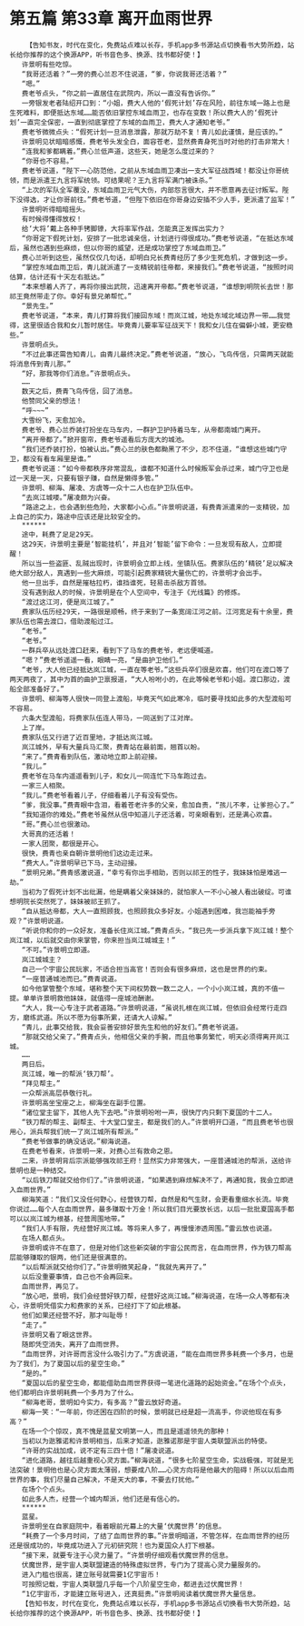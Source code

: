 # 第五篇 第33章 离开血雨世界
        【告知书友，时代在变化，免费站点难以长存，手机app多书源站点切换看书大势所趋，站长给你推荐的这个换源APP，听书音色多、换源、找书都好使！】
       许景明有些吃惊。
       “我哥还活着？”一旁的费心兰忍不住说道，“爹，你说我哥还活着？”
       “嗯。”
       费老爷点头，“你之前一直居住在武院内，所以一直没有告诉你。”
       一旁银发老者陆绍开口到：“小姐，费大人他的‘假死计划’存在风险，前往东域一路上也是生死难料，即便抵达东域……能否依旧掌控东域血雨卫，也存在变数！所以费大人的‘假死计划’一直完全保密，一直到彻底掌控了东域的血雨卫，费大人才通知老爷。”
       费老爷微微点头：“假死计划一旦消息泄露，那就万劫不复！青儿如此谨慎，是应该的。”
       许景明见状暗暗感慨，费老爷头发全白，面容苍老，显然费青身死当时对他的打击非常大！
       “连我和爹都瞒着。”费心兰低声道，这些天，她是怎么度过来的？
       “你哥也不容易。”
       费老爷说道，“陛下一心防范他，之前从东域血雨卫凑出一支大军征战西域！都没让你哥统领，而是派遣王九言将军统领。可结果呢？王九言将军满门被诛杀。”
       “上次的军队全军覆没，东域血雨卫元气大伤，内部怨言很大，并不愿意再去征讨叛军。陛下没得选，才让你哥前往。”费老爷道，“但陛下依旧在你哥身边安插不少人手，更派遣了监军！”
       许景明听得暗暗摇头。
       有时候得懂得放权！
       给‘大将’戴上各种手铐脚镣，大将率军作战，怎能真正发挥出实力？
       “你哥定下假死计划，安排了一批忠诚亲信，计划进行得很成功。”费老爷说道，“在抵达东域后，虽然也遇到些麻烦，但以你哥的威望，还是成功掌控了东域血雨卫。”
       费心兰听到这些，虽然仅仅几句话，却明白兄长费青经历了多少生死危机，才做到这一步。
       “掌控东域血雨卫后，青儿就派遣了一支精锐前往帝都，来接我们。”费老爷说道，“按照时间估算，估计还有十天左右抵达。”
       “本来想着人齐了，再将你接出武院，迅速离开帝都。”费老爷说道，“谁想到明院长去世！那祁王竟然带走了你。幸好有景兄弟帮忙。”
       “景先生。”
       费老爷说道，“本来，青儿打算将我们接回东域！而岚江城，地处东域北域边界一带……我觉得，这里很适合我和女儿暂时居住。毕竟青儿要率军征战天下！我和女儿住在偏僻小城，更安稳些。”
       许景明点头。
       “不过此事还需告知青儿，由青儿最终决定。”费老爷说道，“放心，飞鸟传信，只需两天就能将消息传到青儿那。”
       “好，那我等你们消息。”许景明点头。
       ……
       数天之后，费青飞鸟传信，回了消息。
       他赞同父亲的想法！
       “呼~~~”
       大雪纷飞，天愈加冷。
       费老爷、费心兰乔装打扮坐在马车内，一群护卫护持着马车，从帝都南城门离开。
       “离开帝都了。”掀开窗帘，费老爷遥看后方庞大的城池。
       “我们还乔装打扮，怕被认出。”费心兰的肤色都黝黑了不少，忍不住道，“谁想这些城门守卫，都没有看车厢里是谁。”
       费老爷说道：“如今帝都秩序非常混乱，谁都不知道什么时候叛军会杀过来，城门守卫也是过一天是一天，只要有银子赚，自然是懒得多管。”
       许景明、柳海、屠凌、方虞等一众十二人也在护卫队伍中。
       “去岚江城喽。”屠凌颇为兴奋。
       “路途之上，也会遇到些危险，大家都小心点。”许景明说道，有费青派遣来的一支精锐，加上自己的实力，路途中应该还是比较安全的。
       ******
       途中，耗费了足足29天。
       这29天，许景明主要是‘智能挂机’，并且对‘智能’留下命令：一旦发现有敌人，立即提醒！
       所以当一些盗匪、乱贼出现时，许景明会立即上线，坐镇队伍。费家队伍的‘精锐’足以解决绝大部分敌人，真遇到一些大麻烦，可能引起费家精锐大量伤亡的，许景明才会出手。
       他一旦出手，自然是摧枯拉朽，谁挡谁死，轻易击杀敌方首领。
       没有遇到敌人的时候，许景明是在个人空间中，专注于《光线篇》的修炼。
       “渡过这江河，便是岚江城了。”
       费家队伍历经29天，一路很是顺畅，终于来到了一条宽阔江河之前。江河宽足有十余里，费家队伍也需去渡口，借助渡船过江。
       “老爷。”
       “老爷。”
       一群兵卒从远处渡口赶来，看到下了马车的费老爷，老远便喊道。
       “嗯？”费老爷遥遥一看，眼睛一亮，“是曲护卫他们。”
       “老爷，大人他已经抵达岚江城，一直在等老爷。”这些兵卒们很是欢喜，他们可在渡口等了两天两夜了，其中为首的曲护卫禀报道，“大人吩咐小的，在此等候老爷和小姐。渡口那边，渡船全部准备好了。”
       许景明、柳海等人很快一同登上渡船，毕竟天气如此寒冷，临时要寻找如此多的大型渡船可不容易。
       六条大型渡船，将费家队伍连人带马，一同送到了江对岸。
       上了岸。
       费家队伍又行进了近百里地，才抵达岚江城。
       岚江城外，早有大量兵马汇聚，费青站在最前面，翘首以盼。
       “来了。”费青看到队伍，激动地立即上前迎接。
       “我儿。”
       费老爷在马车内遥遥看到儿子，和女儿一同连忙下马车跑过去。
       一家三人相聚。
       “我儿。”费老爷看着儿子，仔细看着儿子有没有受伤。
       “爹，我没事。”费青眼中含泪，看着苍老许多的父亲，愈加自责，“孩儿不孝，让爹担心了。”
       “我知道你的难处。”费老爷虽然从信中知道儿子还活着，可亲眼看到，还是满心欢喜。
       “哥。”费心兰也很激动。
       大哥真的还活着！
       一家人团聚，都很是开心。
       很快，费青也亲自朝许景明他们这边走过来。
       “费大人。”许景明早已下马，主动迎接。
       “景明兄弟。”费青感激说道，“幸亏有你出手相助，否则以祁王的性子，我妹妹怕是难逃一劫。”
       当初为了假死计划不出纰漏，他是瞒着父亲妹妹的，就怕家人一不小心被人看出破绽。可谁想明院长突然死了，妹妹被祁王抓了。
       “自从抵达帝都，大人一直照顾我，也照顾我众多好友。小姐遇到困难，我岂能袖手旁观？”许景明说道。
       “听说你和你的一众好友，准备长住岚江城。”费青点头，“我已先一步派兵拿下岚江城！整个岚江城，以后就交由你来掌管，你来担当岚江城城主！”
       “不可。”许景明立即道。
       岚江城城主？
       自己一个宇宙公民玩家，不适合担当高官！否则会有很多麻烦，这也是世界的约束。
       “一座普通城池而已。”费青说道。
       如今他掌管整个东域，堪称整个天下间权势数一数二之人，一个小小岚江城，真的不值一提。单单许景明救他妹妹，就值得一座城池酬谢。
       “大人，我一心专注于武者道路。”许景明说道，“虽说扎根在岚江城，但依旧会经常行走四方，磨练武道。所以不愿为俗事所累，还请大人谅解。”
       “青儿，此事交给我，我会妥善安排好景先生和他的好友们。”费老爷说道。
       “那就交给父亲了。”费青点头，他相信父亲的手腕，而且他事务繁忙，明天必须得离开岚江城。
       ……
       两日后。
       岚江城，唯一的帮派‘铁刀帮’。
       “拜见帮主。”
       一众帮派高层恭敬行礼。
       许景明高坐宝座之上，柳海坐在副手位置。
       “诸位堂主留下，其他人先下去吧。”许景明吩咐一声，很快厅内只剩下夏国的十二人。
       “铁刀帮的帮主、副帮主、十大堂口堂主，都是我们的人。”许景明开口道，“而且费老爷也很用心，派兵帮我们统一了岚江城所有帮派。”
       “费老爷做事的确没话说。”柳海说道。
       在费老爷看来，许景明一来，对费心兰有救命之恩。
       二来，许景明背后宗派能够强攻祁王府！显然实力非常强大，一座普通城池的帮派，送给许景明也是一种结交。
       “以后铁刀帮就交给你们了。”许景明说道，“如果遇到麻烦解决不了，再通知我，我会立即进入血雨世界。”
       柳海笑道：“我们又没任何野心，经营铁刀帮，自然是和气生财，会更看重细水长流。毕竟你说过……每个人在血雨世界，最多赚取十万金！所以我们目光要放长远，以后一批批夏国高手都可以以岚江城为根基，经营周围地带。”
       “我们人手有限，先经营好岚江城。等将来人多了，再慢慢渗透周围。”雷云放也说道。
       在场人都点头。
       许景明或许不在意了，但是对他们这些新突破的宇宙公民而言，在血雨世界，作为铁刀帮高层能够赚取的银两，他们还是很满意的。
       “以后帮派就交给你们了。”许景明微笑起身，“我就先离开了。”
       以后没重要事情，自己也不会再回来。
       血雨世界，再见了。
       “放心吧，景明，我们会经营好铁刀帮，经营好这岚江城。”柳海说道，在场一众人等都有决心，许景明凭借实力和费家的关系，已经打下了如此根基。
       他们如果还经营不好，那才叫耻辱！
       “走了。”
       许景明又看了眼这世界。
       随即凭空消失，离开了血雨世界。
       “血雨世界，对许哥而言没什么吸引力了。”方虞说道，“能在血雨世界多耗费一个多月，也是为了我们，为了夏国以后的星空生命。”
       “是的。”
       “夏国以后的星空生命，都能借助血雨世界获得一笔进化道路的起始资金。”在场个个点头，他们都明白许景明耗费一个多月为了什么。
       “柳海老哥，景明如今实力，有多高？”雷云放好奇道。
       柳海一笑：“一年前，你还困在四阶的时候，景明就已经是超一流高手，你说他现在有多高？”
       在场一个个惊叹，真不愧是蓝星文明第一人，而且是遥遥领先的那种！
       当初以为逖雅诺和许景明相当，后来才知道，逖雅诺那是宇宙人类联盟派出的特使。
       “许哥的实战加成，说不定有三四十倍！”屠凌说道。
       “进化道路，越往后越重视心灵方面。”柳海说道，“很多七阶星空生命，实战极强，可就是无法突破！景明他也是心灵方面太薄弱，想要成八阶……心灵方向将是他最大的阻碍！所以以后血雨世界的事，我们尽量自己解决，不是天大的事，不要去打扰他。”
       在场个个点头。
       如此多人杰，经营一个城内帮派，他们还是有信心的。
       ******
       蓝星。
       许景明坐在自家庭院中，看着眼前光幕上的大量‘伏魔世界’的信息。
       “耗费了一个多月时间，了结了血雨世界的事。”许景明暗道，不管怎样，在血雨世界的经历还是很成功的，毕竟成功进入了元初研究院！也为夏国众人打下根基。
       “接下来，就要专注于心灵力量了。“许景明仔细观看伏魔世界的信息。
       伏魔世界，是宇宙人类联盟建造的特殊虚拟世界，专门为了提高心灵力量服务的。
       进入门槛也很高，建立账号就需要1亿宇宙币！
       可按照记载，宇宙人类联盟几乎每一个八阶星空生命，都进去过伏魔世界！
       “1亿宇宙币，才能建立账号进入，还真挺贵。”许景明阅读着伏魔世界大量信息。
       【告知书友，时代在变化，免费站点难以长存，手机app多书源站点切换看书大势所趋，站长给你推荐的这个换源APP，听书音色多、换源、找书都好使！】